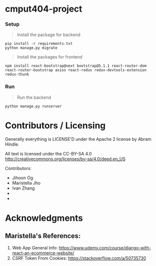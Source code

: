 # cmput404-project

### Setup

> Install the package for backend
```shell
pip install -r requirements.txt
python manage.py migrate
```

> Install the packages for frontend
```
npm install react-bootstrap@next bootstrap@5.1.1 react-router-dom react-router-bootstrap axios react-redux redux-devtools-extension redux-thunk
```

### Run
> Run the backend
```shell
python manage.py runserver
```

# Contributors / Licensing 
Generally everything is LICENSE'D under the Apache 2 license by Abram Hindle.

All text is licensed under the CC-BY-SA 4.0 http://creativecommons.org/licenses/by-sa/4.0/deed.en_US

Contributors:

* Jihoon Og
* Maristella Jho
* Ivan Zhang
*
*

# Acknowledgments
## Maristella's References:
1. Web App General Info: https://www.udemy.com/course/django-with-react-an-ecommerce-website/
2. CSRF Token From Cookies: https://stackoverflow.com/a/50735730
